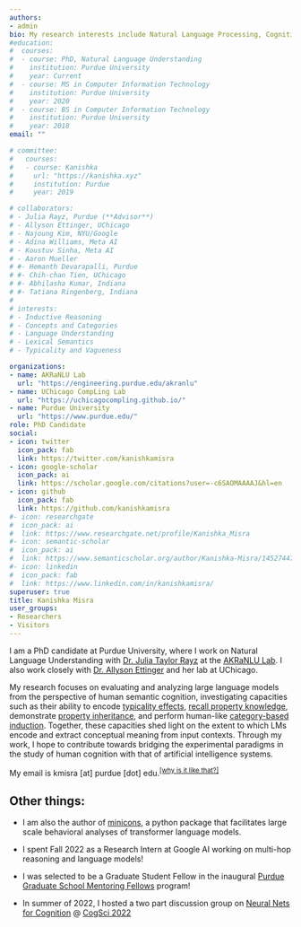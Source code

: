 ```yaml
---
authors:
- admin
bio: My research interests include Natural Language Processing, Cognitive Science, and Deep Learning.
#education:
#  courses:
#  - course: PhD, Natural Language Understanding
#    institution: Purdue University
#    year: Current
#  - course: MS in Computer Information Technology
#    institution: Purdue University
#    year: 2020
#  - course: BS in Computer Information Technology
#    institution: Purdue University
#    year: 2018
email: ""

# committee:
#   courses:
#   - course: Kanishka
#     url: "https://kanishka.xyz"
#     institution: Purdue
#     year: 2019

# collaborators:
# - Julia Rayz, Purdue (**Advisor**)
# - Allyson Ettinger, UChicago
# - Najoung Kim, NYU/Google
# - Adina Williams, Meta AI
# - Koustuv Sinha, Meta AI
# - Aaron Mueller
# #- Hemanth Devarapalli, Purdue
# #- Chih-chan Tien, UChicago
# #- Abhilasha Kumar, Indiana
# #- Tatiana Ringenberg, Indiana
# 
# interests:
# - Inductive Reasoning
# - Concepts and Categories
# - Language Understanding
# - Lexical Semantics
# - Typicality and Vagueness

organizations:
- name: AKRaNLU Lab
  url: "https://engineering.purdue.edu/akranlu"
- name: UChicago CompLing Lab
  url: "https://uchicagocompling.github.io/"
- name: Purdue University
  url: "https://www.purdue.edu/"
role: PhD Candidate
social:
- icon: twitter
  icon_pack: fab
  link: https://twitter.com/kanishkamisra
- icon: google-scholar
  icon_pack: ai
  link: https://scholar.google.com/citations?user=-c6SAOMAAAAJ&hl=en
- icon: github
  icon_pack: fab
  link: https://github.com/kanishkamisra
#- icon: researchgate
#  icon_pack: ai
#  link: https://www.researchgate.net/profile/Kanishka_Misra
#- icon: semantic-scholar
#  icon_pack: ai
#  link: https://www.semanticscholar.org/author/Kanishka-Misra/145274478
#- icon: linkedin
#  icon_pack: fab
#  link: https://www.linkedin.com/in/kanishkamisra/
superuser: true
title: Kanishka Misra
user_groups:
- Researchers
- Visitors
---
```


I am a PhD candidate at Purdue University, where I work on Natural Language Understanding with [Dr. Julia Taylor Rayz](https://polytechnic.purdue.edu/profile/taylo108) at the [AKRaNLU Lab](https://engineering.purdue.edu/AKRANLU/). I also work closely with [Dr. Allyson Ettinger](https://aetting.github.io/) and her lab at UChicago.

My research focuses on evaluating and analyzing large language models from the perspective of human semantic cognition, investigating capacities such as their ability to encode [typicality effects](https://arxiv.org/abs/2105.02987), [recall property knowledge](https://arxiv.org/abs/2205.06910), demonstrate [property inheritance](https://arxiv.org/abs/2210.01963), and perform human-like [category-based induction](https://arxiv.org/abs/2205.06910). Together, these capacities shed light on the extent to which LMs encode and extract conceptual meaning from input contexts. Through my work, I hope to contribute towards bridging the experimental paradigms in the study of human cognition with that of artificial intelligence systems.

My email is kmisra \[at\] purdue \[dot\] edu.<sup><a href = "https://en.wikipedia.org/wiki/Address_munging">\[why is it like that?\]</a></sup>

<!--I am particularly interested in characterizing the semantic knowledge made available to computational models that only learn from textual exposure. I work closely with [Dr. Allyson Ettinger](https://aetting.github.io/) and her lab at UChicago. 
<!--I am also affiliated with [CERIAS](https://www.cerias.purdue.edu/), Purdue's center for research and education in areas of information security.-->

## Other things:

-   I am also the author of [minicons](https://minicons.kanishka.website), a python package that facilitates large scale behavioral analyses of transformer language models.

-   I spent Fall 2022 as a Research Intern at Google AI working on multi-hop reasoning and language models!

-   I was selected to be a Graduate Student Fellow in the inaugural [Purdue Graduate School Mentoring Fellows](https://news.cla.purdue.edu/2021/12/01/purdues-graduate-school-mentoring-graduate-student-fellow-program/) program!

-   In summer of 2022, I hosted a two part discussion group on [Neural Nets for Cognition](https://neural-nets-for-cognition.net/) \@ [CogSci 2022](https://cognitivesciencesociety.org/cogsci-2022/)

<!--In 2018, I was fortunate to be awarded the Purdue Research Foundation fellowship (now known as the Ross-Lynn Graduate Student Fellowship). I then taught database fundamentals to sophomore level undergraduates for three semesters. I am currently funded by an [NSF-EAGER grant](https://www.nsf.gov/awardsearch/showAward?AWD_ID=2039605&HistoricalAwards=false) focused on using artificial intelligence techniques to develop entertainment education materials for social-engineering research.-->

<!--I enjoy mentoring students interested in Natural Language Processing, check out my CV for some examples of undergraduate projects I have mentored.--->

<!--cdsad-->

<!---{{% alert note %}}
I am currently working on projects .
{{% /alert %}}--->
